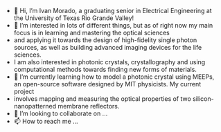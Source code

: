 - 👋 Hi, I’m Ivan Morado, a graduating senior in Electrical Engineering at the University of Texas Rio Grande Valley!
- 👀 I’m interested in lots of different things, but as of right now my main focus is in learning and mastering the optical sciences 
- and applying it towards the design of high-fidelity single photon sources, as well as building advanced imaging devices for the life sciences. 
- I am also interested in photonic crystals, crystallography and using computational methods towards finding new forms of materials.
- 🌱 I’m currently learning how to model a photonic crystal using MEEPs, an open-source software designed by MIT physicists. My current project
- involves mapping and measuring the optical properties of two silicon-nanopatterned membrane reflectors. 
- 💞️ I’m looking to collaborate on ...
- 📫 How to reach me ...

<!---
ivanm451/ivanm451 is a ✨ special ✨ repository because its `README.md` (this file) appears on your GitHub profile.
You can click the Preview link to take a look at your changes.
--->
